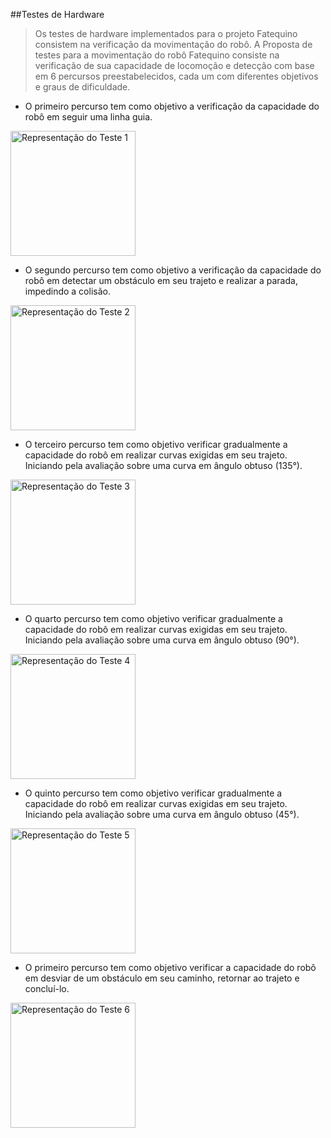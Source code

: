 ##Testes de Hardware

> Os testes de hardware implementados para o projeto Fatequino consistem na verificação da movimentação do robô.
A Proposta de testes para a movimentação do robô Fatequino consiste na verificação de sua capacidade de locomoção e detecção com base em 6 percursos preestabelecidos, cada um com diferentes objetivos e graus de dificuldade.

- O primeiro percurso tem como objetivo a verificação da capacidade do robô em seguir uma linha guia.
<img src="readmefiles/Teste1.gif" alt="Representação do Teste 1" height="200px"/>

- O segundo percurso tem como objetivo a verificação da capacidade do robô em detectar um obstáculo em seu trajeto e realizar a parada, impedindo a colisão.
<img src="readmefiles/Teste2.gif" alt="Representação do Teste 2" height="200px"/>

- O terceiro percurso tem como objetivo verificar gradualmente a capacidade do robô em realizar curvas exigidas em seu trajeto. Iniciando pela avaliação sobre uma curva em ângulo obtuso (135°).
<img src="readmefiles/Teste3.gif" alt="Representação do Teste 3" height="200px"/>

- O quarto percurso tem como objetivo verificar gradualmente a capacidade do robô em realizar curvas exigidas em seu trajeto. Iniciando pela avaliação sobre uma curva em ângulo obtuso (90°).
<img src="readmefiles/Teste4.gif" alt="Representação do Teste 4" height="200px"/>

- O quinto percurso tem como objetivo verificar gradualmente a capacidade do robô em realizar curvas exigidas em seu trajeto. Iniciando pela avaliação sobre uma curva em ângulo obtuso (45°).
<img src="readmefiles/Teste5.gif" alt="Representação do Teste 5" height="200px"/>

- O primeiro percurso tem como objetivo verificar a capacidade do robô em desviar de um obstáculo em seu caminho, retornar ao trajeto e concluí-lo.
<img src="readmefiles/Teste6.gif" alt="Representação do Teste 6" height="200px"/>
